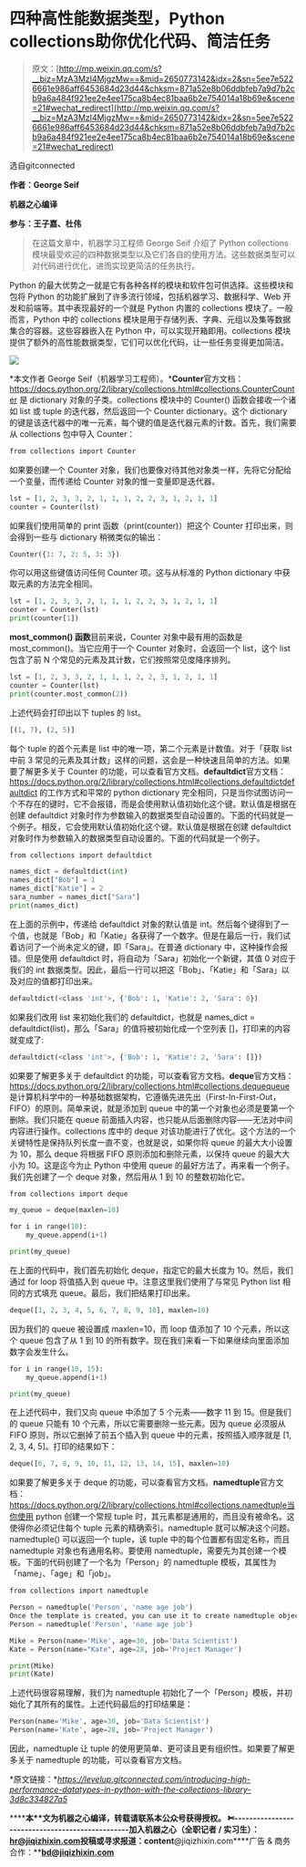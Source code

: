 # 四种高性能数据类型，Python collections助你优化代码、简洁任务

> 原文：[http://mp.weixin.qq.com/s?__biz=MzA3MzI4MjgzMw==&mid=2650773142&idx=2&sn=5ee7e5226661e986aff6453684d23d44&chksm=871a52e8b06ddbfeb7a9d7b2cb9a6a484f921ee2e4ee175ca8b4ec81baa6b2e754014a18b69e&scene=21#wechat_redirect](http://mp.weixin.qq.com/s?__biz=MzA3MzI4MjgzMw==&mid=2650773142&idx=2&sn=5ee7e5226661e986aff6453684d23d44&chksm=871a52e8b06ddbfeb7a9d7b2cb9a6a484f921ee2e4ee175ca8b4ec81baa6b2e754014a18b69e&scene=21#wechat_redirect)

选自gitconnected

****作者：George Seif****

****机器之心编译****

**参与：王子嘉、杜伟**

> 在这篇文章中，机器学习工程师 George Seif 介绍了 Python collections 模块最受欢迎的四种数据类型以及它们各自的使用方法。这些数据类型可以对代码进行优化，进而实现更简洁的任务执行。

Python 的最大优势之一就是它有各种各样的模块和软件包可供选择。这些模块和包将 Python 的功能扩展到了许多流行领域，包括机器学习、数据科学、Web 开发和前端等。其中表现最好的一个就是 Python 内置的 collections 模块了。一般而言，Python 中的 collections 模块是用于存储列表、字典、元组以及集等数据集合的容器。这些容器嵌入在 Python 中，可以实现开箱即用。collections 模块提供了额外的高性能数据类型，它们可以优化代码，让一些任务变得更加简洁。

![](../Images/97a5255fe62c7816353f0b982ac5ac5d.jpg)

*本文作者 George Seif（机器学习工程师）。***Counter**官方文档：https://docs.python.org/2/library/collections.html#collections.CounterCounter 是 dictionary 对象的子类。collections 模块中的 Counter() 函数会接收一个诸如 list 或 tuple 的迭代器，然后返回一个 Counter dictionary。这个 dictionary 的键是该迭代器中的唯一元素，每个键的值是迭代器元素的计数。首先，我们需要从 collections 包中导入 Counter：

```py
from collections import Counter
```

如果要创建一个 Counter 对象，我们也要像对待其他对象类一样，先将它分配给一个变量，而传递给 Counter 对象的惟一变量即是迭代器。

```py
lst = [1, 2, 3, 3, 2, 1, 1, 1, 2, 2, 3, 1, 2, 1, 1]
counter = Counter(lst)
```

如果我们使用简单的 print 函数（print(counter)）把这个 Counter 打印出来，则会得到一些与 dictionary 稍微类似的输出：

```py
Counter({1: 7, 2: 5, 3: 3})
```

你可以用这些键值访问任何 Counter 项。这与从标准的 Python dictionary 中获取元素的方法完全相同。

```py
lst = [1, 2, 3, 3, 2, 1, 1, 1, 2, 2, 3, 1, 2, 1, 1]
counter = Counter(lst)
print(counter[1])
```

**most_common() 函数**目前来说，Counter 对象中最有用的函数是 most_common()。当它应用于一个 Counter 对象时，会返回一个 list，这个 list 包含了前 N 个常见的元素及其计数，它们按照常见度降序排列。

```py
lst = [1, 2, 3, 3, 2, 1, 1, 1, 2, 2, 3, 1, 2, 1, 1]
counter = Counter(lst)
print(counter.most_common(2))
```

上述代码会打印出以下 tuples 的 list。

```py
[(1, 7), (2, 5)]
```

每个 tuple 的首个元素是 list 中的唯一项，第二个元素是计数值。对于「获取 list 中前 3 常见的元素及其计数」这样的问题，这会是一种快速且简单的方法。如果要了解更多关于 Counter 的功能，可以查看官方文档。**defaultdict**官方文档：https://docs.python.org/2/library/collections.html#collections.defaultdictdefaultdict 的工作方式和平常的 python dictionary 完全相同，只是当你试图访问一个不存在的键时，它不会报错，而是会使用默认值初始化这个键。默认值是根据在创建 defaultdict 对象时作为参数输入的数据类型自动设置的。下面的代码就是一个例子。相反，它会使用默认值初始化这个键。默认值是根据在创建 defaultdict 对象时作为参数输入的数据类型自动设置的。下面的代码就是一个例子。

```py
from collections import defaultdict

names_dict = defaultdict(int)
names_dict["Bob"] = 1
names_dict["Katie"] = 2
sara_number = names_dict["Sara"]
print(names_dict)
```

在上面的示例中，传递给 defaultdict 对象的默认值是 int。然后每个键得到了一个值，也就是「Bob」和「Katie」各获得了一个数字。但是在最后一行，我们试着访问了一个尚未定义的键，即「Sara」。在普通 dictionary 中，这种操作会报错。但是使用 defaultdict 时，将自动为「Sara」初始化一个新键，其值 0 对应于我们的 int 数据类型。因此，最后一行可以把这「Bob」、「Katie」和「Sara」以及对应的值都打印出来。

```py
defaultdict(<class 'int'>, {'Bob': 1, 'Katie': 2, 'Sara': 0})
```

如果我们改用 list 来初始化我们的 defaultdict，也就是 names_dict = defaultdict(list)，那么「Sara」的值将被初始化成一个空列表 []，打印来的内容就变成了:

```py
defaultdict(<class 'int'>, {'Bob': 1, 'Katie': 2, 'Sara': []})
```

如果要了解更多关于 defaultdict 的功能，可以查看官方文档。**deque**官方文档：https://docs.python.org/2/library/collections.html#collections.dequequeue 是计算机科学中的一种基础数据架构，它遵循先进先出（First-In-First-Out，FIFO）的原则。简单来说，就是添加到 queue 中的第一个对象也必须是要第一个删除。我们只能在 queue 前面插入内容，也只能从后面删除内容——无法对中间内容进行操作。collections 库中的 deque 对该功能进行了优化。这个方法的一个关键特性是保持队列长度一直不变，也就是说，如果你将 queue 的最大大小设置为 10，那么 deque 将根据 FIFO 原则添加和删除元素，以保持 queue 的最大大小为 10。这是迄今为止 Python 中使用 queue 的最好方法了。再来看一个例子。我们先创建了一个 deque 对象，然后用从 1 到 10 的整数初始化它。

```py
from collections import deque

my_queue = deque(maxlen=10)

for i in range(10):
    my_queue.append(i+1)

print(my_queue)
```

在上面的代码中，我们首先初始化 deque，指定它的最大长度为 10。然后，我们通过 for loop 将值插入到 queue 中。注意这里我们使用了与常见 Python list 相同的方式填充 queue。最后，我们把结果打印出来。

```py
deque([1, 2, 3, 4, 5, 6, 7, 8, 9, 10], maxlen=10)
```

因为我们的 queue 被设置成 maxlen=10，而 loop 值添加了 10 个元素，所以这个 queue 包含了从 1 到 10 的所有数字。现在我们来看一下如果继续向里面添加数字会发生什么。

```py
for i in range(10, 15):
    my_queue.append(i+1)

print(my_queue)
```

在上述代码中，我们又向 queue 中添加了 5 个元素——数字 11 到 15。但是我们的 queue 只能有 10 个元素，所以它需要删除一些元素。因为 queue 必须服从 FIFO 原则，所以它删掉了前五个插入到 queue 中的元素，按照插入顺序就是 [1, 2, 3, 4, 5]。打印的结果如下：

```py
deque([6, 7, 8, 9, 10, 11, 12, 13, 14, 15], maxlen=10)
```

如果要了解更多关于 deque 的功能，可以查看官方文档。**namedtuple**官方文档：https://docs.python.org/2/library/collections.html#collections.namedtuple当你使用 python 创建一个常规 tuple 时，其元素都是通用的，而且没有被命名。这使得你必须记住每个 tuple 元素的精确索引。namedtuple 就可以解决这个问题。namedtuple() 可以返回一个 tuple，该 tuple 中的每个位置都有固定名称，而且 namedtuple 对象也有通用名称。要使用 namedtuple，需要先为其创建一个模板。下面的代码创建了一个名为「Person」的 namedtuple 模板，其属性为「name」、「age」和「job」。

```py
from collections import namedtuple

Person = namedtuple('Person', 'name age job')
Once the template is created, you can use it to create namedtuple objects. Let’s create 2 namedtuple’s for 2 Persons and print out their representation.
Person = namedtuple('Person', 'name age job')

Mike = Person(name='Mike', age=30, job='Data Scientist')
Kate = Person(name="Kate", age=28, job='Project Manager')

print(Mike)
print(Kate)
```

上述代码很容易理解，我们为 namedtuple 初始化了一个「Person」模板，并初始化了其所有的属性。上述代码最后的打印结果是：

```py
Person(name='Mike', age=30, job='Data Scientist')
Person(name='Kate', age=28, job='Project Manager')
```

因此，namedtuple 让 tuple 的使用更简单、更可读且更有组织性。如果要了解更多关于 namedtuple 的功能，可以查看官方文档。

*原文链接：**https://levelup.gitconnected.com/introducing-high-performance-datatypes-in-python-with-the-collections-library-3d8c334827a5*

********本****文为机器之心编译，**转载请联系本公众号获得授权****。**
✄------------------------------------------------**加入机器之心（全职记者 / 实习生）：****hr@jiqizhixin.com****投稿或寻求报道：content****@jiqizhixin.com****广告 & 商务合作：****bd@jiqizhixin.com**
